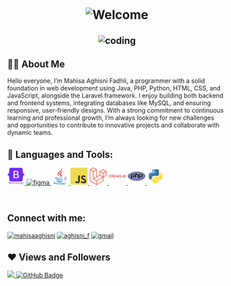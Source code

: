 <h1 align= "center" style="position: relative;">
  <img src="https://readme-typing-svg.herokuapp.com?font=algerian&size=22&color=7CF732&linesbackground=FFFFFF00&lines=Hi+welcome+to+my+Github%F0%9F%91%8B" alt="Welcome">
</h1>

<h2 align="center">
  <img src="https://c.tenor.com/2uyENRmiUt0AAAAC/coding.gif" alt="coding" width="300">
</h2>

## 👩‍💻 About Me
<div size="20px" dir="auto">
Hello everyone, I’m Mahisa Aghisni Fadhli, a programmer with a solid foundation in web development using Java, PHP, Python, HTML, CSS, and JavaScript, alongside the Laravel framework. I enjoy building both backend and frontend systems, integrating databases like MySQL, and ensuring responsive, user-friendly designs. With a strong commitment to continuous learning and professional growth, I’m always looking for new challenges and opportunities to contribute to innovative projects and collaborate with dynamic teams.
</div>


## 🚀 Languages and Tools:

<p align="left"> <a href="https://getbootstrap.com" target="_blank" rel="noreferrer"> <img src="https://raw.githubusercontent.com/devicons/devicon/master/icons/bootstrap/bootstrap-plain-wordmark.svg" alt="bootstrap" width="40" height="40" /> </a> <a href="https://www.figma.com/" target="_blank" rel="noreferrer"> <img src="https://www.vectorlogo.zone/logos/figma/figma-icon.svg" alt="figma" width="40" height="40" /> </a> <a href="https://www.java.com" target="_blank" rel="noreferrer"> <img src="https://raw.githubusercontent.com/devicons/devicon/master/icons/java/java-original.svg" alt="java" width="40" height="40" /> </a> <a href="https://developer.mozilla.org/en-US/docs/Web/JavaScript" target="_blank" rel="noreferrer"> <img src="https://raw.githubusercontent.com/devicons/devicon/master/icons/javascript/javascript-original.svg" alt="javascript" width="40" height="40" /> </a> <a href="https://laravel.com/" target="_blank" rel="noreferrer"> <img src="https://raw.githubusercontent.com/devicons/devicon/refs/heads/master/icons/laravel/laravel-original.svg" alt="laravel" width="40" height="40" /> </a> <a href="https://www.oracle.com/" target="_blank" rel="noreferrer"> <img src="https://raw.githubusercontent.com/devicons/devicon/master/icons/oracle/oracle-original.svg" alt="oracle" width="40" height="40" /> </a> <a href="https://www.php.net" target="_blank" rel="noreferrer"> <img src="https://raw.githubusercontent.com/devicons/devicon/master/icons/php/php-original.svg" alt="php" width="40" height="40" /> </a> <a href="https://www.python.org" target="_blank" rel="noreferrer"> <img src="https://raw.githubusercontent.com/devicons/devicon/master/icons/python/python-original.svg" alt="python" width="40" height="40" /> </a> </p>

<br />

## Connect with me:
<p align="left">
    <a href="https://linkedin.com/in/mahisaaghisni" target="blank"><img align="center" src="https://raw.githubusercontent.com/rahuldkjain/github-profile-readme-generator/master/src/images/icons/Social/linked-in-alt.svg" alt="mahisaaghisni" height="30" width="40" /></a>
    <a href="https://instagram.com/aghisni_f" target="blank"><img align="center" src="https://raw.githubusercontent.com/rahuldkjain/github-profile-readme-generator/master/src/images/icons/Social/instagram.svg" alt="aghisni_f" height="30" width="40" /></a>
    <a href="mailto:AghisniFadhli@gmail.com" target="_blank">
        <img align="center" src="https://img.icons8.com/color/344/gmail-new.png" alt="gmail" height="30" width="40" />
    </a>
</p>

## ❤ Views and Followers
<a href="https://github.com/MahisaAghisni">
    <img src="https://komarev.com/ghpvc/?username=MahisaAghisni">
</a>
<a href="https://github.com/MahisaAghisni?tab=followers"><img src="https://img.shields.io/github/followers/MahisaAghisni?label=Followers&style=social" alt="GitHub Badge"></a>
